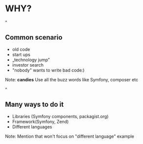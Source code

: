 # WHY?
    
^

## Common scenario
- old code 
- start ups
- „technology jump”
- investor search
- "nobody" wants to write bad code:)

Note:
**candies** Use all the buzz words like Symfony, composer etc
    
^

## Many ways to do it
- Libraries (Symfony components, packagist.org)
- Framework(Symfony, Zend)
- Different languages

Note:
Mention that won't focus on "different language" example


